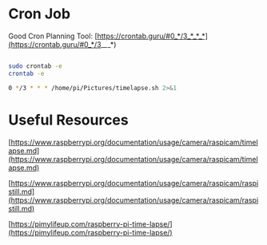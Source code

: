 # Cron Job

Good Cron Planning Tool: [https://crontab.guru/#0_*/3_*_*_*](https://crontab.guru/#0_*/3_*_*_*)

```bash

sudo crontab -e
crontab -e

0 */3 * * * /home/pi/Pictures/timelapse.sh 2>&1

```

# Useful Resources

[https://www.raspberrypi.org/documentation/usage/camera/raspicam/timelapse.md](https://www.raspberrypi.org/documentation/usage/camera/raspicam/timelapse.md)

[https://www.raspberrypi.org/documentation/usage/camera/raspicam/raspistill.md](https://www.raspberrypi.org/documentation/usage/camera/raspicam/raspistill.md)

[https://pimylifeup.com/raspberry-pi-time-lapse/](https://pimylifeup.com/raspberry-pi-time-lapse/)